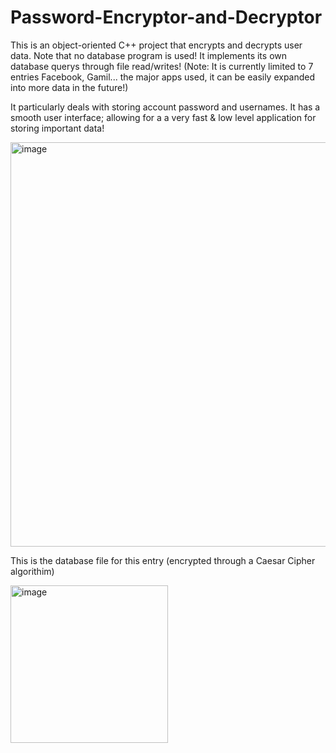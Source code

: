 # Password-Encryptor-and-Decryptor

This is an object-oriented C++ project that encrypts and decrypts user data. Note that no database program is used! It implements its own database 
querys through file read/writes! (Note: It is currently limited to 7 entries Facebook, Gamil... the major apps used, it can be easily expanded into more data in the future!)

It particularly deals with storing account password and usernames. 
It has a smooth user interface; allowing for a a very fast & low level application for storing important data!

<img width="647" alt="image" src="https://user-images.githubusercontent.com/89322519/227745625-b9f10237-dc6f-4f2b-a3e7-2203b947b7df.png">


This is the database file for this entry (encrypted through a Caesar Cipher algorithim)

<img width="252" alt="image" src="https://user-images.githubusercontent.com/89322519/227745929-88774ecd-ccd6-4194-81a3-06347f54b5f1.png">

